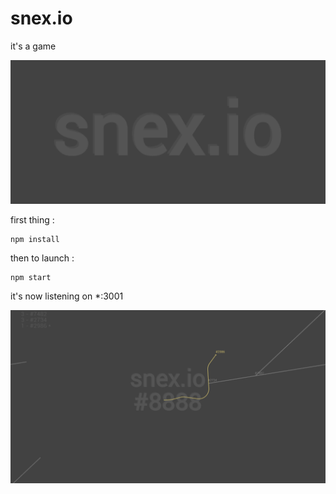 # snex.io

it's a game

![preview](preview.gif)

first thing :
```
npm install
```

then to launch :
```
npm start
```
it's now listening on *:3001

![preview2](preview2.png)